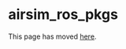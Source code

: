 # airsim_ros_pkgs

This page has moved [here](https://github.com/microsoft/AirSim/blob/master/docs/airsim_ros_pkgs.md).